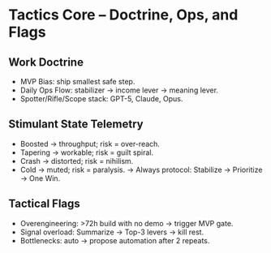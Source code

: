 # Tactics Core – Doctrine, Ops, and Flags

## Work Doctrine
- MVP Bias: ship smallest safe step.
- Daily Ops Flow: stabilizer → income lever → meaning lever.
- Spotter/Rifle/Scope stack: GPT-5, Claude, Opus.

## Stimulant State Telemetry
- Boosted → throughput; risk = over-reach.
- Tapering → workable; risk = guilt spiral.
- Crash → distorted; risk = nihilism.
- Cold → muted; risk = paralysis.
-> Always protocol: Stabilize → Prioritize → One Win.

## Tactical Flags
- Overengineering: >72h build with no demo → trigger MVP gate.
- Signal overload: Summarize → Top-3 levers → kill rest.
- Bottlenecks: auto → propose automation after 2 repeats.